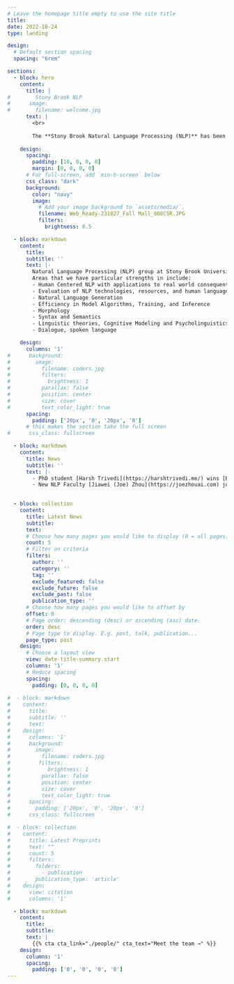 ```yaml
---
# Leave the homepage title empty to use the site title
title:
date: 2022-10-24
type: landing

design:
  # Default section spacing
  spacing: "6rem"

sections:
  - block: hero
    content:
      title: |
#        Stony Brook NLP
#      image:
#        filename: welcome.jpg
      text: |
        <br>
        
        The **Stony Brook Natural Language Processing (NLP)** has been a center of excellence for NLP and Artificial Intelligence research, teaching, and practice.
    
    design:
      spacing:
        padding: [10, 0, 0, 0]
        margin: [0, 0, 0, 0]
      # For full-screen, add `min-h-screen` below
      css_class: "dark"
      background:
        color: "navy"
        image:
          # Add your image background to `assets/media/`.
          filename: Web_Ready-231027_Fall Mall_008CSR.JPG
          filters:
            brightness: 0.5

  - block: markdown
    content:
      title:
      subtitle: ''
      text: |-
        Natural Language Processing (NLP) group at Stony Brook University is a team of researchers working on developing and studying state-of-the-art machine learning and computational methods for generating, analyzing and understanding language.
        Areas that we have particular strengths in include:
        - Human Centered NLP with applications to real world consequential tasks such as HealthCare, Writing Assistance
        - Evaluation of NLP technologies, resources, and human language use
        - Natural Language Generation
        - Efficiency in Model Algorithms, Training, and Inference
        - Morphology
        - Syntax and Semantics
        - Linguistic theories, Cognitive Modeling and Psycholinguistics
        - Dialogue, spoken language

    design:
      columns: '1'
#      background:
#        image: 
#          filename: coders.jpg
#          filters:
#            brightness: 1
#          parallax: false
#          position: center
#          size: cover
#          text_color_light: true
      spacing:
        padding: ['20px', '0', '20px', '0']
      # this makes the section take the full screen
#      css_class: fullscreen

  - block: markdown
    content:
      title: News
      subtitle: ''
      text: |-
        - PhD student [Harsh Trivedi](https://harshtrivedi.me/) wins [Best Resource Paper](https://aclanthology.org/2024.acl-long.850/) at ACL 2024 with [AppWorld](https://appworld.dev/)
        - New NLP Faculty [Jiawei (Joe) Zhou](https://joezhouai.com) joins Stony Brook University

    
  - block: collection
    content:
      title: Latest News
      subtitle:
      text:
      # Choose how many pages you would like to display (0 = all pages)
      count: 5
      # Filter on criteria
      filters:
        author: ''
        category: ''
        tag: ''
        exclude_featured: false
        exclude_future: false
        exclude_past: false
        publication_type: ''
      # Choose how many pages you would like to offset by
      offset: 0
      # Page order: descending (desc) or ascending (asc) date.
      order: desc
      # Page type to display. E.g. post, talk, publication...
      page_type: post
    design:
      # Choose a layout view
      view: date-title-summary.start
      columns: '1'
      # Reduce spacing
      spacing:
        padding: [0, 0, 0, 0]
  
#  - block: markdown
#    content:
#      title:
#      subtitle: ''
#      text:
#    design:
#      columns: '1'
#      background:
#        image: 
#          filename: coders.jpg
#         filters:
#            brightness: 1
#          parallax: false
#          position: center
#          size: cover
#          text_color_light: true
#      spacing:
#        padding: ['20px', '0', '20px', '0']
#      css_class: fullscreen

#  - block: collection
#    content:
#      title: Latest Preprints
#      text: ""
#      count: 5
#      filters:
#        folders:
#          - publication
#        publication_type: 'article'
#    design:
#      view: citation
#      columns: '1'

  - block: markdown
    content:
      title:
      subtitle:
      text: |
        {{% cta cta_link="./people/" cta_text="Meet the team →" %}}
    design:
      columns: '1'
      spacing:
        padding: ['0', '0', '0', '0']
---
```

